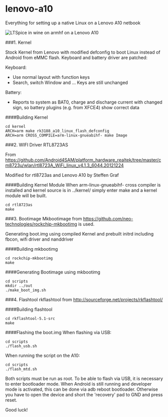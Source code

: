 # lenovo-a10
Everything for setting up a native Linux on a Lenovo A10 netbook

![LTSpice in wine on armhf on a Lenovo A10](http://gsg-elektronik.de/~steffen/IMG_20150530_125345.jpg)


###1. Kernel

Stock Kernel from Lenovo with modified defconfig to boot Linux instead of Android from eMMC flash.
Keyboard and battery driver are patched:

Keyboard:
  * Use normal layout with function keys
  * Search, switch Window and ... Keys are still unchanged
  
Battery:
  * Reports to system as BAT0, charge and discharge current with changed sign, so battery plugins (e.g. from XFCE4) show correct data
  
####Building Kernel

```
cd kernel
ARCH=arm make rk3188_a10_linux_flash_defconfig
ARCH=arm CROSS_COMPILE=arm-linux-gnueabihf- make Image 
```

###2. WIFI Driver RTL8723AS

From https://github.com/Android4SAM/platform_hardware_realtek/tree/master/cm8723u/wlan/rtl8723A_WiFi_linux_v4.1.3_6044.20121224

Modified for rtl8723as and Lenovo A10 by Steffen Graf

####Building Kernel Module
When arm-linux-gnueabihf- cross compiler is installed and kernel source is in ../kernel/ simply enter make and a kernel module will be built.

```
cd rtl8723as
make
```

###3. Bootimage
Mkbootimage from https://github.com/neo-technologies/rockchip-mkbootimg is used.

Generating boot.img using compiled Kernel and prebuilt initrd including fbcon, wifi driver and nanddriver

####Building mkbootimg
```
cd rockchip-mkbootimg
make
```

####Generating Bootimage using mkbootimg
```
cd scripts
mkdir ../out
./make_boot_img.sh
````

###4. Flashtool
rkflashtool from http://sourceforge.net/projects/rkflashtool/

####Building flashtool
```
cd rkflashtool-5.1-src
make
```

####Flashing the boot.img
When flashing via USB:
```
cd scripts
./flash_usb.sh
```

When running the script on the A10:
```
cd scripts
./flash_mtd.sh
```

Both scripts must be run as root. To be able to flash via USB, it is necessary to enter bootloader mode. When Android is still running and developer mode is activated, this can be done via adb reboot bootloader. Otherwise you have to open the device and short the 'recovery' pad to GND and press reset.

Good luck!


